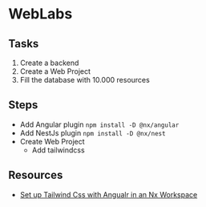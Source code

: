 # WebLabs

## Tasks

1. Create a backend
2. Create a Web Project
3. Fill the database with 10.000 resources


## Steps

- Add Angular plugin `npm install -D @nx/angular`
- Add NestJs plugin `npm install -D @nx/nest`
- Create Web Project
  - Add tailwindcss


## Resources

-  [Set up Tailwind Css with Angualr in an Nx Workspace](https://blog.nrwl.io/set-up-tailwind-css-with-angular-in-an-nx-workspace-6f039a0f4479)